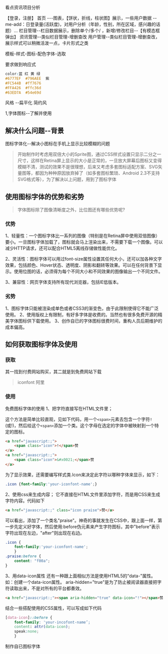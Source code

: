 看点资讯项目分析

【登录，注册】
首页  ---图表，【饼状，折线，柱状图】展示，一些用户数据
--me-add：日登录量(活跃度)，对用户分析（年龄，性别，所在区域，感兴趣的话题）...
栏目管理--栏目数据展示，删除单个/多个/ ，新增/修改栏目--【有模态框弹出】
资讯管理--类似栏目管理-增删查改
用户管理--类似栏目管理-增删查改，展示样式可以稍微活泼一点，卡片形式之类

模板-样式-图标-配色字体-选取

要求做到响应式
```css
color:蓝 红 黄 绿
#6777EF  #796AEE  紫
#FC544B  #ff7676
#FFA426  #ffc36d
#63ED7A  #54e69d

```
风格 --扁平化 简约风

1,字体图标--了解并使用

## 解决什么问题--背景
图标字体化--解决小图标在手机上显示比较模糊的问题

>开始制作时考虑用双倍大小的Sprite图，通过CSS样式设置只显示二分之一尺寸，这样在Retina屏上显示的大小是正常的，一旦放大屏幕后图标又变得模糊不清，测试的效果不是很理想，后来又考虑多套图标适配方案、SVG矢量图等，都因为种种原因放弃掉了（如多套图标繁琐、Android 2.3不支持SVG格式等），为了解决以上问题，用到了图标字体

## 使用图标字体的优势和劣势

>字体图标除了图像清晰度之外，比位图还有哪些优势呢?
### 优势

1、轻量性：一个图标字体比一系列的图像（特别是在Retina屏中使用双倍图像）要小。一旦图标字体加载了，图标就会马上渲染出来，不需要下载一个图像。可以减少HTTP请求，还可以配合HTML5离线存储做性能优化。


2、灵活性：图标字体可以用过font-size属性设置其任何大小，还可以加各种文字效果，包括颜色、Hover状态、透明度、阴影和翻转等效果。可以在任何背景下显示。使用位图的话，必须得为每个不同大小和不同效果的图像输出一个不同文件。


3、兼容性：网页字体支持所有现代浏览器，包括IE低版本。

### 劣势
1、图标字体只能被渲染成单色或者CSS3的渐变色，由于此限制使得它不能广泛使用。
2、使用版权上有限制，有好多字体是收费的。当然也有很多免费开源的精美字体图标供下载使用。
3、创作自已的字体图标很费时间，重构人员后期维护的成本偏高。

## 如何获取图标字体及使用

### 获取
其一找到付费网站购买，其二就是到免费网站下载
>iconfont 阿里

### 使用

免费图标字体的使用
1、把字符直接写在HTML文件里；

这个方法是简单比较直观，见如下代码，用一个`<span>`元素去包含一个字符`!`(或&#x0021;)，然后给这个`<span>`添加一个类。这个字母在选定的字体中被映射到一个特定的图标。
```html
<a href="javascript:;">
    <span class="icon">!</span>赞
</a>
<a href="javascript:;">
    <span class="icon">&#x0021;</span>赞
</a>
```
为了显示效果，还需要编写样式类.Icon来决定此字符以哪种字体来显示，如下：
```css
.icon {font-family:'your-iconfont-name';}
```

2、使用css来生成内容；
它不直接在HTML文件里添加字符，而是用CSS来生成字符内容。代码如下
```html
<a href="javascript:;" class="icon praise">赞</a>
```

可以看出，添加了一个类名"praise"。神奇的事就发生在CSS中，跟上面一样，第一步先定义好字体，然后使用:before伪元素来产生字符图标，其中"before"表示字符出现在左边，"after"则出现在右边。
```css
.icon {
    font-family:'your-iconfont-name';
    }
.praise:before {
    content: "f00a"; 
}
```

3、用data-icon属性
还有一种跟上面相似方法是使用HTML5的“data-"属性。如：创建一个data-icon属性。
aria-hidden="true"是为了防止被阅读器直接把字符读取出来，不是对所有的平台都奏效。
```html
<a href="javascript:;"><span aria-hidden="true" data-icon="!"></span>赞</a>
```
结合一些搭配使用的CSS属性，可以写成如下代码
```css
[data-icon]::before {
    font-family: 'your-incofont-name’; 
    content: attr(data-icon);
    speak:none;
    }
```

制作自已图标字体